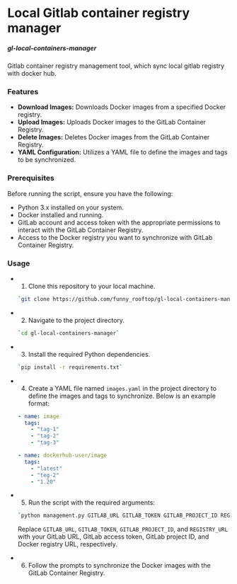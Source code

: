 
# Local Gitlab container registry manager
##### gl-local-containers-manager
Gitlab container registry management tool, which sync local gitlab registry with docker hub.

### Features
- **Download Images:** Downloads Docker images from a specified Docker registry.
- **Upload Images:** Uploads Docker images to the GitLab Container Registry.
- **Delete Images:** Deletes Docker images from the GitLab Container Registry.
- **YAML Configuration:** Utilizes a YAML file to define the images and tags to be synchronized.

### Prerequisites
Before running the script, ensure you have the following:

-   Python 3.x installed on your system.
-   Docker installed and running.
-   GitLab account and access token with the appropriate permissions to interact with the GitLab Container Registry.
-   Access to the Docker registry you want to synchronize with GitLab Container Registry.

### Usage
- 1. Clone this repository to your local machine.
    ```bash
    `git clone https://github.com/funny_rooftop/gl-local-containers-manager`
    ```
-  2. Navigate to the project directory.
    ```bash
    `cd gl-local-containers-manager`
    ```
-  3. Install the required Python dependencies.
     ```bash
   `pip install -r requirements.txt`
   ```    
-  4. Create a YAML file named `images.yaml` in the project directory to define the images and tags to synchronize. Below is an example format:
    ```yaml
    - name: image
      tags:
        - "tag-1"
        - "tag-2"
        - "tag-3"

    - name: dockerhub-user/image
      tags:
        - "latest"
        - "teg-2"
        - "1.20"
    ```
-   5. Run the script with the required arguments:
     ```bash
    `python management.py GITLAB_URL GITLAB_TOKEN GITLAB_PROJECT_ID REGISTRY_URL`
      ```
      
    Replace `GITLAB_URL`, `GITLAB_TOKEN`, `GITLAB_PROJECT_ID`, and `REGISTRY_URL` with your GitLab URL, GitLab access token, GitLab project ID, and Docker registry URL, respectively.
    
-  6. Follow the prompts to synchronize the Docker images with the GitLab Container Registry.


